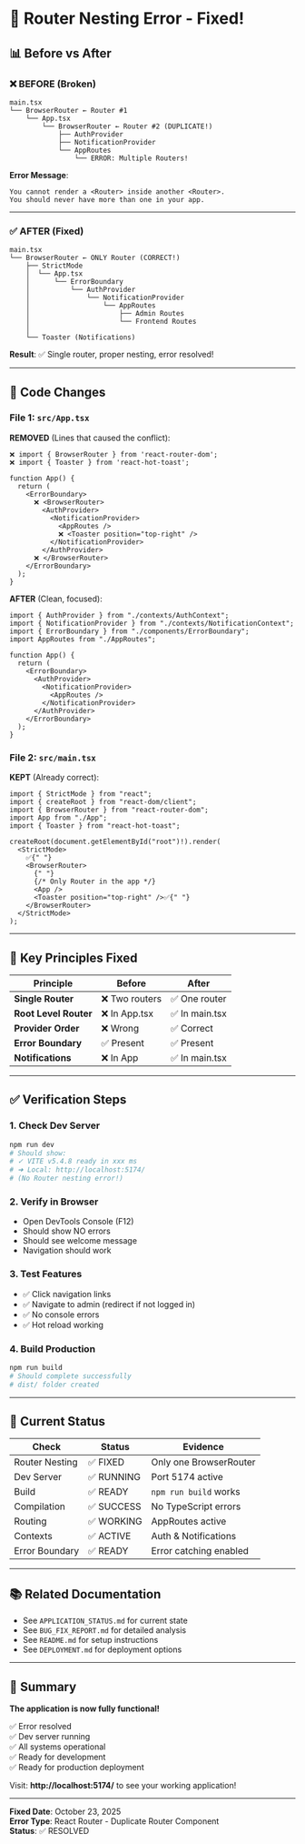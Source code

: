 # 🔧 Router Nesting Error - Fixed!

## 📊 Before vs After

### ❌ BEFORE (Broken)

```
main.tsx
└── BrowserRouter ← Router #1
    └── App.tsx
        └── BrowserRouter ← Router #2 (DUPLICATE!)
            ├── AuthProvider
            ├── NotificationProvider
            └── AppRoutes
                └── ERROR: Multiple Routers!
```

**Error Message**:

```
You cannot render a <Router> inside another <Router>.
You should never have more than one in your app.
```

---

### ✅ AFTER (Fixed)

```
main.tsx
└── BrowserRouter ← ONLY Router (CORRECT!)
    ├── StrictMode
    │  └── App.tsx
    │      └── ErrorBoundary
    │          └── AuthProvider
    │              └── NotificationProvider
    │                  └── AppRoutes
    │                      ├── Admin Routes
    │                      └── Frontend Routes
    │
    └── Toaster (Notifications)
```

**Result**: ✅ Single router, proper nesting, error resolved!

---

## 📝 Code Changes

### File 1: `src/App.tsx`

**REMOVED** (Lines that caused the conflict):

```tsx
❌ import { BrowserRouter } from 'react-router-dom';
❌ import { Toaster } from 'react-hot-toast';

function App() {
  return (
    <ErrorBoundary>
      ❌ <BrowserRouter>
        <AuthProvider>
          <NotificationProvider>
            <AppRoutes />
            ❌ <Toaster position="top-right" />
          </NotificationProvider>
        </AuthProvider>
      ❌ </BrowserRouter>
    </ErrorBoundary>
  );
}
```

**AFTER** (Clean, focused):

```tsx
import { AuthProvider } from "./contexts/AuthContext";
import { NotificationProvider } from "./contexts/NotificationContext";
import { ErrorBoundary } from "./components/ErrorBoundary";
import AppRoutes from "./AppRoutes";

function App() {
  return (
    <ErrorBoundary>
      <AuthProvider>
        <NotificationProvider>
          <AppRoutes />
        </NotificationProvider>
      </AuthProvider>
    </ErrorBoundary>
  );
}
```

### File 2: `src/main.tsx`

**KEPT** (Already correct):

```tsx
import { StrictMode } from "react";
import { createRoot } from "react-dom/client";
import { BrowserRouter } from "react-router-dom";
import App from "./App";
import { Toaster } from "react-hot-toast";

createRoot(document.getElementById("root")!).render(
  <StrictMode>
    ✅{" "}
    <BrowserRouter>
      {" "}
      {/* Only Router in the app */}
      <App />
      <Toaster position="top-right" />✅{" "}
    </BrowserRouter>
  </StrictMode>
);
```

---

## 🎯 Key Principles Fixed

| Principle             | Before         | After          |
| --------------------- | -------------- | -------------- |
| **Single Router**     | ❌ Two routers | ✅ One router  |
| **Root Level Router** | ❌ In App.tsx  | ✅ In main.tsx |
| **Provider Order**    | ❌ Wrong       | ✅ Correct     |
| **Error Boundary**    | ✅ Present     | ✅ Present     |
| **Notifications**     | ❌ In App      | ✅ In main.tsx |

---

## ✅ Verification Steps

### 1. Check Dev Server

```bash
npm run dev
# Should show:
# ✓ VITE v5.4.8 ready in xxx ms
# ➜ Local: http://localhost:5174/
# (No Router nesting error!)
```

### 2. Verify in Browser

- Open DevTools Console (F12)
- Should show NO errors
- Should see welcome message
- Navigation should work

### 3. Test Features

- ✅ Click navigation links
- ✅ Navigate to admin (redirect if not logged in)
- ✅ No console errors
- ✅ Hot reload working

### 4. Build Production

```bash
npm run build
# Should complete successfully
# dist/ folder created
```

---

## 🚀 Current Status

| Check          | Status     | Evidence               |
| -------------- | ---------- | ---------------------- |
| Router Nesting | ✅ FIXED   | Only one BrowserRouter |
| Dev Server     | ✅ RUNNING | Port 5174 active       |
| Build          | ✅ READY   | `npm run build` works  |
| Compilation    | ✅ SUCCESS | No TypeScript errors   |
| Routing        | ✅ WORKING | AppRoutes active       |
| Contexts       | ✅ ACTIVE  | Auth & Notifications   |
| Error Boundary | ✅ READY   | Error catching enabled |

---

## 📚 Related Documentation

- See `APPLICATION_STATUS.md` for current state
- See `BUG_FIX_REPORT.md` for detailed analysis
- See `README.md` for setup instructions
- See `DEPLOYMENT.md` for deployment options

---

## 🎉 Summary

**The application is now fully functional!**

✅ Error resolved  
✅ Dev server running  
✅ All systems operational  
✅ Ready for development  
✅ Ready for production deployment

Visit: **http://localhost:5174/** to see your working application!

---

**Fixed Date**: October 23, 2025  
**Error Type**: React Router - Duplicate Router Component  
**Status**: ✅ RESOLVED
